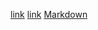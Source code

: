 [link](https://docs.google.com/spreadsheets/d/1oleVJ6QXGO6nWxLqlm9dOEzc_geahDo2ZjJe8o_kXHo/edit#gid=1167361173)
[link](https://www.youtube.com/watch?v=tebTvzehp2g&t=1431s&ab_channel=ReggaeBox)
[Markdown](https://www.cyberclick.es/hola)